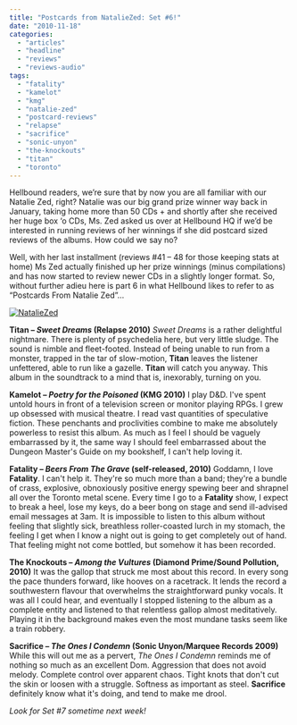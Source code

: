 ```yaml
---
title: "Postcards from NatalieZed: Set #6!"
date: "2010-11-18"
categories: 
  - "articles"
  - "headline"
  - "reviews"
  - "reviews-audio"
tags: 
  - "fatality"
  - "kamelot"
  - "kmg"
  - "natalie-zed"
  - "postcard-reviews"
  - "relapse"
  - "sacrifice"
  - "sonic-unyon"
  - "the-knockouts"
  - "titan"
  - "toronto"
---
```


Hellbound readers, we’re sure that by now you are all familiar with our Natalie Zed, right? Natalie was our big grand prize winner way back in January, taking home more than 50 CDs + and shortly after she received her huge box ‘o CDs, Ms. Zed asked us over at Hellbound HQ if we’d be interested in running reviews of her winnings if she did postcard sized reviews of the albums. How could we say no?

Well, with her last installment (reviews #41 – 48 for those keeping stats at home) Ms Zed actually finished up her prize winnings (minus compilations) and has now started to review newer CDs in a slightly longer format. So, without further adieu here is part 6 in what Hellbound likes to refer to as “Postcards From Natalie Zed”…

[![](http://www.hellbound.ca/wp-content/uploads/2010/03/NatalieZed-225x300.jpg "NatalieZed")](http://www.hellbound.ca/wp-content/uploads/2010/03/NatalieZed.jpg)

**Titan – _Sweet Dreams_ (Relapse 2010)** _Sweet Dreams_ is a rather delightful nightmare. There is plenty of psychedelia here, but very little sludge. The sound is nimble and fleet-footed. Instead of being unable to run from a monster, trapped in the tar of slow-motion, **Titan** leaves the listener unfettered, able to run like a gazelle. **Titan** will catch you anyway. This album in the soundtrack to a mind that is, inexorably, turning on you.

**Kamelot – _Poetry for the Poisoned_ (KMG 2010)** I play D&D. I've spent untold hours in front of a television screen or monitor playing RPGs. I grew up obsessed with musical theatre. I read vast quantities of speculative fiction. These penchants and proclivities combine to make me absolutely powerless to resist this album. As much as I feel I should be vaguely embarrassed by it, the same way I should feel embarrassed about the Dungeon Master's Guide on my bookshelf, I can't help loving it.

**Fatality – _Beers From The Grave_ (self-released, 2010)** Goddamn, I love **Fatality**. I can't help it. They're so much more than a band; they're a bundle of crass, explosive, obnoxiously positive energy spewing beer and shrapnel all over the Toronto metal scene. Every time I go to a **Fatality** show, I expect to break a heel, lose my keys, do a beer bong on stage and send ill-advised email messages at 3am. It is impossible to listen to this album without feeling that slightly sick, breathless roller-coasted lurch in my stomach, the feeling I get when I know a night out is going to get completely out of hand. That feeling might not come bottled, but somehow it has been recorded.

**The Knockouts – _Among the Vultures_ (Diamond Prime/Sound Pollution, 2010)** It was the gallop that struck me most about this record. In every song the pace thunders forward, like hooves on a racetrack. It lends the record a southwestern flavour that overwhelms the straightforward punky vocals. It was all I could hear, and eventually I stopped listening to the album as a complete entity and listened to that relentless gallop almost meditatively. Playing it in the background makes even the most mundane tasks seem like a train robbery.

**Sacrifice – _The Ones I Condemn_ (Sonic Unyon/Marquee Records 2009)** While this will out me as a pervert, _The Ones I Condemn_ reminds me of nothing so much as an excellent Dom. Aggression that does not avoid melody. Complete control over apparent chaos. Tight knots that don't cut the skin or loosen with a struggle. Softness as important as steel. **Sacrifice** definitely know what it's doing, and tend to make me drool.

_Look for Set #7 sometime next week!_

